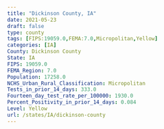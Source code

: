 ```yaml
---
title: "Dickinson County, IA"
date: 2021-05-23
draft: false
type: county
tags: [FIPS:19059.0,FEMA:7.0,Micropolitan,Yellow]
categories: [IA]
County: Dickinson County
State: IA
FIPS: 19059.0
FEMA_Region: 7.0
Population: 17258.0
NCHS_Urban_Rural_Classification: Micropolitan
Tests_in_prior_14_days: 333.0
Fourteen_day_test_rate_per_100000: 1930.0
Percent_Positivity_in_prior_14_days: 0.084
Level: Yellow
url: /states/IA/dickinson-county
---
```



